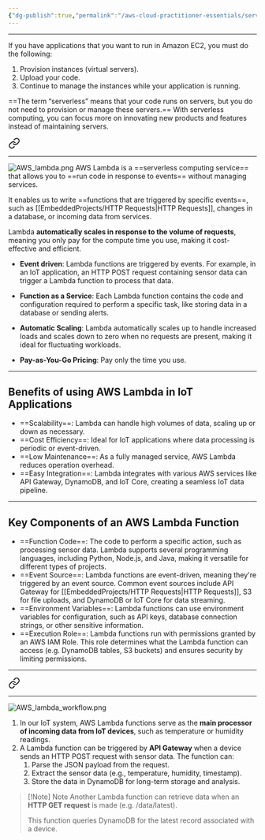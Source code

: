 ```yaml
---
{"dg-publish":true,"permalink":"/aws-cloud-practitioner-essentials/serverless-computing/"}
---
```


---
If you have applications that you want to run in Amazon EC2, you must do the following:

1. Provision instances (virtual servers).
2. Upload your code.
3. Continue to manage the instances while your application is running.

==The term “serverless” means that your code runs on servers, but you do not need to provision or manage these servers.== With serverless computing, you can focus more on innovating new products and features instead of maintaining servers.


<div class="transclusion internal-embed is-loaded"><a class="markdown-embed-link" href="/embedded-projects/aws-lambda/" aria-label="Open link"><svg xmlns="http://www.w3.org/2000/svg" width="24" height="24" viewBox="0 0 24 24" fill="none" stroke="currentColor" stroke-width="2" stroke-linecap="round" stroke-linejoin="round" class="svg-icon lucide-link"><path d="M10 13a5 5 0 0 0 7.54.54l3-3a5 5 0 0 0-7.07-7.07l-1.72 1.71"></path><path d="M14 11a5 5 0 0 0-7.54-.54l-3 3a5 5 0 0 0 7.07 7.07l1.71-1.71"></path></svg></a><div class="markdown-embed">




---
![AWS_lambda.png](/img/user/EmbeddedProjects/Reference%20images/AWS_lambda.png)
AWS Lambda is a ==serverless computing service== that allows you to ==run code in response to events== without managing services.

It enables us to write ==functions that are triggered by specific events==, such as [[EmbeddedProjects/HTTP Requests\|HTTP Requests]], changes in a database, or incoming data from services.

Lambda **automatically scales in response to the volume of requests**, meaning you only pay for the compute time you use, making it cost-effective and efficient.

- **Event driven**: Lambda functions are triggered by events. For example, in an IoT application, an HTTP POST request containing sensor data can trigger a Lambda function to process that data.

- **Function as a Service**: Each Lambda function contains the code and configuration required to perform a specific task, like storing data in a database or sending alerts.

- **Automatic Scaling**: Lambda automatically scales up to handle increased loads and scales down to zero when no requests are present, making it ideal for fluctuating workloads.
- **Pay-as-You-Go Pricing**: Pay only the time you use.

---
## Benefits of using AWS Lambda in IoT Applications

- ==Scalability==: Lambda can handle high volumes of data, scaling up or down as necessary.
- ==Cost Efficiency==: Ideal for IoT applications where data processing is periodic or event-driven.
- ==Low Maintenance==: As a fully managed service, AWS Lambda reduces operation overhead.
- ==Easy Integration==: Lambda integrates with various AWS services like API Gateway, DynamoDB, and IoT Core, creating a seamless IoT data pipeline.

 ---
 ## Key Components of an AWS Lambda Function
 
- ==Function Code==: The code to perform a specific action, such as processing sensor data. Lambda supports several programming languages, including Python, Node.js, and Java, making it versatile for different types of projects.
- ==Event Source==: Lambda functions are event-driven, meaning they're triggered by an event source. Common event sources include API Gateway for [[EmbeddedProjects/HTTP Requests\|HTTP Requests]], S3 for file uploads, and DynamoDB or IoT Core for data streaming.
- ==Environment Variables==: Lambda functions can use environment variables for configuration, such as API keys, database connection strings, or other sensitive information.
- ==Execution Role==: Lambda functions run with permissions granted by an AWS IAM Role. This role determines what the Lambda function can access (e.g. DynamoDB tables, S3 buckets) and ensures security by limiting permissions.

---

<div class="transclusion internal-embed is-loaded"><a class="markdown-embed-link" href="/embedded-projects/using-aws-lambda-for-io-t-data-processing/" aria-label="Open link"><svg xmlns="http://www.w3.org/2000/svg" width="24" height="24" viewBox="0 0 24 24" fill="none" stroke="currentColor" stroke-width="2" stroke-linecap="round" stroke-linejoin="round" class="svg-icon lucide-link"><path d="M10 13a5 5 0 0 0 7.54.54l3-3a5 5 0 0 0-7.07-7.07l-1.72 1.71"></path><path d="M14 11a5 5 0 0 0-7.54-.54l-3 3a5 5 0 0 0 7.07 7.07l1.71-1.71"></path></svg></a><div class="markdown-embed">




---

![AWS_lambda_workflow.png](/img/user/EmbeddedProjects/Reference%20images/AWS_lambda_workflow.png)

1. In our IoT system, AWS Lambda functions serve as the **main processor of incoming data from IoT devices**, such as temperature or humidity readings.
2. A Lambda function can be triggered by **API Gateway** when a device sends an HTTP POST request with sensor data. The function can:
	1. Parse the JSON payload from the request.
	2. Extract the sensor data (e.g., temperature, humidity, timestamp).
	3. Store the data in DynamoDB for long-term storage and analysis.

> [!Note] Note
> Another Lambda function can retrieve data when an **HTTP GET request** is made (e.g. /data/latest).  
> 
> This function queries DynamoDB for the latest record associated with a device.



</div></div>



</div></div>

